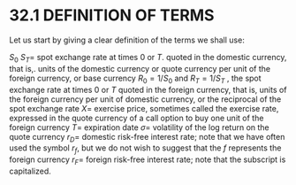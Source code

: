 # 32.1 DEFINITION OF TERMS

Let us start by giving a clear definition of the terms we shall use:

$S_{0}$ $S_{T}=$ spot exchange rate at times 0 or $T.$ quoted in the domestic currency, that is,. units of the domestic currency or quote currency per unit of the foreign currency, or base currency
$R_{0}=1/S_{0}$ and $R_{T}=1/S_{T}$ , the spot exchange rate at times 0 or $T$ quoted in the foreign currency, that is, units of the foreign currency per unit of domestic currency, or the reciprocal of the spot exchange rate
$X=$ exercise price, sometimes called the exercise rate, expressed in the quote currency of a call option to buy one unit of the foreign currency
$T=$ expiration date
$\sigma=$ volatility of the log return on the quote currency
$r_{D}=$ domestic risk-free interest rate; note that we have often used the symbol $r_{f},$ but we do not wish to suggest that the $f$ represents the foreign currency
$r_{F}=$ foreign risk-free interest rate; note that the subscript is capitalized.
